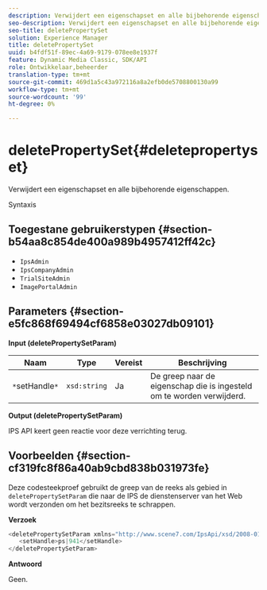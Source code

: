 ```yaml
---
description: Verwijdert een eigenschapset en alle bijbehorende eigenschappen.
seo-description: Verwijdert een eigenschapset en alle bijbehorende eigenschappen.
seo-title: deletePropertySet
solution: Experience Manager
title: deletePropertySet
uuid: b4fdf51f-89ec-4a69-9179-078ee8e1937f
feature: Dynamic Media Classic, SDK/API
role: Ontwikkelaar,beheerder
translation-type: tm+mt
source-git-commit: 469d1a5c43a972116a8a2efb0de5708800130a99
workflow-type: tm+mt
source-wordcount: '99'
ht-degree: 0%

---
```



# deletePropertySet{#deletepropertyset}

Verwijdert een eigenschapset en alle bijbehorende eigenschappen.

Syntaxis

## Toegestane gebruikerstypen {#section-b54aa8c854de400a989b4957412ff42c}

* `IpsAdmin`
* `IpsCompanyAdmin`
* `TrialSiteAdmin`
* `ImagePortalAdmin`

## Parameters {#section-e5fc868f69494cf6858e03027db09101}

**Input (deletePropertySetParam)**

| Naam | Type | Vereist | Beschrijving |
|---|---|---|---|
| `*`setHandle`*` | `xsd:string` | Ja | De greep naar de eigenschap die is ingesteld om te worden verwijderd. |

**Output (deletePropertySetParam)**

IPS API keert geen reactie voor deze verrichting terug.

## Voorbeelden {#section-cf319fc8f86a40ab9cbd838b031973fe}

Deze codesteekproef gebruikt de greep van de reeks als gebied in `deletePropertySetParam` die naar de IPS de dienstenserver van het Web wordt verzonden om het bezitsreeks te schrappen.

**Verzoek**

```java
<deletePropertySetParam xmlns="http://www.scene7.com/IpsApi/xsd/2008-01-15">
   <setHandle>ps|941</setHandle>
</deletePropertySetParam>
```

**Antwoord**

Geen.
